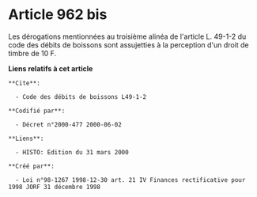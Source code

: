 # Article 962 bis

Les dérogations mentionnées au troisième alinéa de l'article L. 49-1-2 du code des débits de boissons sont assujetties à la
perception d'un droit de timbre de 10 F.

**Liens relatifs à cet article**

	**Cite**:

	  - Code des débits de boissons L49-1-2

	**Codifié par**:

	  - Décret n°2000-477 2000-06-02

	**Liens**:

	  - HISTO: Edition du 31 mars 2000

	**Créé par**:

	  - Loi n°98-1267 1998-12-30 art. 21 IV Finances rectificative pour 1998 JORF 31 décembre 1998
